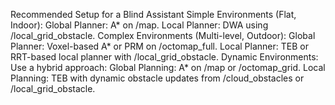 Recommended Setup for a Blind Assistant
Simple Environments (Flat, Indoor):
    Global Planner: A* on /map.
    Local Planner: DWA using /local_grid_obstacle.
Complex Environments (Multi-level, Outdoor):
    Global Planner: Voxel-based A* or PRM on /octomap_full.
    Local Planner: TEB or RRT-based local planner with /local_grid_obstacle.
Dynamic Environments:
    Use a hybrid approach:
    Global Planning: A* on /map or /octomap_grid.
    Local Planning: TEB with dynamic obstacle updates from /cloud_obstacles or /local_grid_obstacle.
